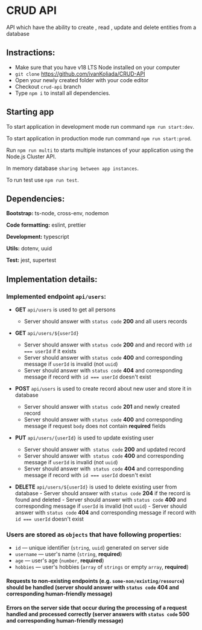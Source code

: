 # CRUD API

API which have the ability to create , read , update and delete entities from a database


## Instractions:

- Make sure that you have v18 LTS Node installed on your computer
- `git clone` https://github.com/ivanKoliada/CRUD-API
- Open your newly created folder with your code editor
- Checkout `crud-api` branch
- Type `npm i` to install all dependencies.
## Starting app

To start application in development mode run command `npm run start:dev`.

To start application in production mode run command `npm run start:prod`. 

Run `npm run multi` to starts multiple instances of your application using the Node.js Cluster API.

In memory database `sharing between app instances`.

To run test use `npm run test`.

## Dependencies:

**Bootstrap:** ts-node, cross-env, nodemon

**Code formatting:** eslint, prettier

**Development:** typescript

**Utils:** dotenv, uuid

**Test:** jest, supertest

## Implementation details:

### Implemented endpoint `api/users`:
- **GET** `api/users` is used to get all persons
    - Server should answer with `status code` **200** and all users records

- **GET** `api/users/${userId}` 
    - Server should answer with `status code` **200** and and record with `id === userId` if it exists
    - Server should answer with `status code` **400** and corresponding message if `userId` is invalid (not `uuid`)
    - Server should answer with `status code` **404** and corresponding message if record with `id === userId` doesn't exist

- **POST** `api/users` is used to create record about new user and store it in database
    - Server should answer with `status code` **201** and newly created record
    - Server should answer with `status code` **400** and corresponding message if request `body` does not contain **required** fields

- **PUT** `api/users/{userId}` is used to update existing user
    - Server should answer with` status code` **200** and updated record
    - Server should answer with` status code` **400** and corresponding message if `userId` is invalid (not `uuid`)
    - Server should answer with` status code` **404** and corresponding message if record with `id === userId` doesn't exist

- **DELETE** `api/users/${userId}` is used to delete existing user from database
        - Server should answer with `status code` **204** if the record is found and deleted
        - Server should answer with `status code` **400** and corresponding message if `userId` is invalid (not `uuid`)
        - Server should answer with `status code` **404** and corresponding message if record with `id === userId` doesn't exist

### Users are stored as `objects` that have following properties:
- `id` — unique identifier (`string`, `uuid`) generated on server side
- `username` — user's name (`string`, **required**)
- `age` — user's age (`number`, **required**)
- `hobbies` — user's hobbies (`array` of `strings` or empty `array`, **required**)

#### Requests to non-existing endpoints (e.g. `some-non/existing/resource`) should be handled (server should answer with `status code` **404** and corresponding human-friendly message)

#### Errors on the server side that occur during the processing of a request handled and processed correctly (server answers with `status code` **500** and corresponding human-friendly message)
